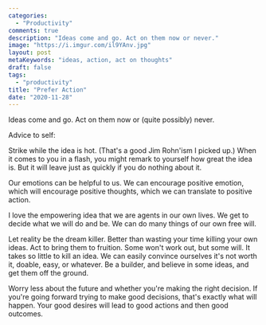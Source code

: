 ```yaml
---
categories:
  - "Productivity"
comments: true
description: "Ideas come and go. Act on them now or never."
image: "https://i.imgur.com/il9YAnv.jpg"
layout: post
metaKeywords: "ideas, action, act on thoughts"
draft: false
tags:
  - "productivity"
title: "Prefer Action"
date: "2020-11-28"
---
```


Ideas come and go. Act on them now or (quite possibly) never.

<!--more-->

Advice to self:

Strike while the idea is hot. (That's a good Jim Rohn'ism I picked up.) When it comes to you in a flash, you might remark to yourself how great the idea is. But it will leave just as quickly if you do nothing about it.

Our emotions can be helpful to us. We can encourage positive emotion, which will encourage positive thoughts, which we can translate to positive action.

I love the empowering idea that we are agents in our own lives. We get to decide what we will do and be. We can do many things of our own free will.

Let reality be the dream killer. Better than wasting your time killing your own ideas. Act to bring them to fruition. Some won't work out, but some will. It takes so little to kill an idea. We can easily convince ourselves it's not worth it, doable, easy, or whatever. Be a builder, and believe in some ideas, and get them off the ground.

Worry less about the future and whether you're making the right decision. If you're going forward trying to make good decisions, that's exactly what will happen. Your good desires will lead to good actions and then good outcomes.



